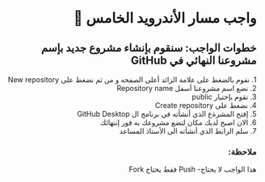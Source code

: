 <div dir = "rtl">

# واجب مسار الأندرويد الخامس 💚

## خطوات الواجب: سنقوم بإنشاء مشروع جديد بإسم مشروعنا النهائي في GitHub 
&#x202b;1. نقوم بالضغط على علامة الزائد أعلى الصفحه و من ثم نضغط على New repository
<br>
&#x202b;2. نضع اسم مشروعنا أسفل Repository name
<br>
&#x202b;3. نقوم بإختيار public
<br>
&#x202b;4. نضغط على Create repository
<br>
&#x202b;5. إفتح المشرةع الذي أنشأته في برنامج ال GitHub Desktop
<br>
&#x202b;6. الان اصبح لديك مكان لتضع مشروعك به فور إنتهائك
<br>
&#x202b;7. سلم الرابط الذي أنشأته الى الأستاذ المساعد

### ملاحظة:
هذا الواجب لا يحتاج-  Push فقط يحتاج Fork

<!--### الخطوات 

<!--<br>
<!--&#x202b; 1. قم بعمل تطبيق لل CV بحيث ال activity الأول يبدو كالصورة رقم ١

<!--<br>
<!--<br>

<!--&#x202b; 2. وفي ال activity الثاني تظهر كل المعلومات المدخلة كالصورة رقم ٢
<!--<br>
<!--<br>
<!-- <hr>

<!-- ![alt text](https://lh4.googleusercontent.com/mIZjPvJo703w5TVwZMBH6Hbf8am18y97GALSs2tFRLP882sZB7fbUiMGBhzkruKKs607BXV6GTiMPVMNlmezvM-r_eThbG9yCtVt-<!--<!--<!---8lpQNos2JPc4SzEVxolpkO09MvbPpYTEUzMjk)
<!--<br>
<!-- <hr>

<!-- ### بونص!

<!-- <br>
<!-- &#x202b; 1. افتح الايميل

<!-- <br>
<!-- <br>

<!-- &#x202b; 2. اتصل عل هاتف

<!-- <br>
<!--<br>
<!--<hr>
<!-- <b>آخر موعد لرفع الكود

<!-- &#x202b; 30/6/2020

</div>
